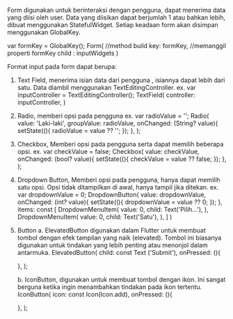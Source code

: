 Form digunakan untuk berinteraksi dengan pengguna, dapat menerima data yang diisi oleh user. Data yang diisikan dapat berjumlah 1 atau bahkan lebih, dibuat menggunakan StatefulWidget. Setiap keadaan form akan disimpan menggunakan GlobalKey<FormState>.

var formKey = GlobalKey<FormState>();
Form( //method build
key: formKey, //memanggil properti formKey
child : inputWidgets
)

Format input pada form dapat berupa:

1. Text Field, menerima isian data dari pengguna , isiannya dapat lebih dari satu.
   Data diambil menggunakan TextEditingController.
   ex. var inputController = TextEditingController();
   TextField(
   controller: inputController,
   )

2. Radio, memberi opsi pada pengguna
   ex. var radioValue = '';
   Radio<String>(
   value: 'Laki-laki',
   groupValue: radioValue,
   onChanged: (String? value){
   setState((){
   radioValue = value ?? '';
   });
   },
   );

3. Checkbox, Memberi opsi pada pengguna serta dapat memilih beberapa opsi.
   ex. var checkValue = false;
   Checkbox(
   value: checkValue,
   onChanged: (bool? value){
   setState((){
   checkValue = value ?? false;
   });
   },
   );

4. Dropdown Button, Memberi opsi pada pengguna, hanya dapat memilih satu opsi. Opsi tidak ditampilkan di awal, hanya tampil jika ditekan.
   ex. var dropdownValue = 0;
   DropdownButton(
   value: dropdownValue,
   onChanged: (int? value){
   setState((){
   dropdownValue = value ?? 0;
   });
   },
   items: const [
   DropdownMenuItem(
   value: 0,
   child: Text('Pilih...'),
   ),
   DropdownMenuItem(
   value: 0,
   child: Text('Satu'),
   ),
   ]
   )

5. Button
   a. ElevatedButton digunakan dalam Flutter untuk membuat tombol dengan efek tampilan yang naik (elevated). Tombol ini biasanya digunakan untuk tindakan yang lebih penting atau menonjol dalam antarmuka.
   ElevatedButton(
   child: const Text ('Submit'),
   onPressed: (){

   },
   );

   b. IconButton, digunakan untuk membuat tombol dengan ikon. Ini sangat berguna ketika ingin menambahkan tindakan pada ikon tertentu.
   IconButton(
   icon: const Icon(Icon.add),
   onPressed: (){

   },
   );
